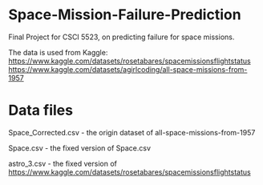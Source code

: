 # Space-Mission-Failure-Prediction

Final Project for CSCI 5523, on predicting failure for space missions. 

The data is used from Kaggle:
https://www.kaggle.com/datasets/rosetabares/spacemissionsflightstatus
https://www.kaggle.com/datasets/agirlcoding/all-space-missions-from-1957

# Data files

Space_Corrected.csv - the origin dataset of all-space-missions-from-1957

Space.csv -  the fixed version of Space.csv

astro_3.csv - the fixed version of https://www.kaggle.com/datasets/rosetabares/spacemissionsflightstatus


